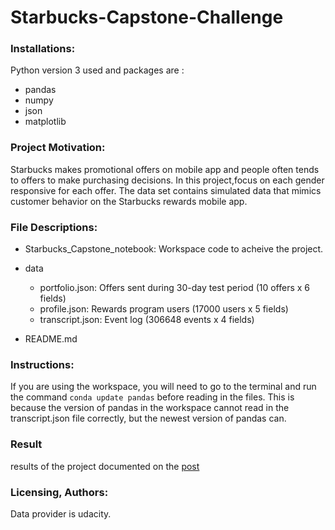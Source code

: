 # Starbucks-Capstone-Challenge

### Installations:
Python version 3 used and packages are :
- pandas
- numpy
- json
- matplotlib

### Project Motivation:
Starbucks makes promotional offers on mobile app and people often tends to offers to make purchasing decisions.
In this project,focus on each gender responsive for each offer. The data set contains simulated data that mimics customer behavior on the Starbucks rewards mobile app.

### File Descriptions:
- Starbucks_Capstone_notebook: Workspace code to acheive the project.

- data
    - portfolio.json: Offers sent during 30-day test period (10 offers x 6 fields)
    - profile.json: Rewards program users (17000 users x 5 fields)
    - transcript.json: Event log (306648 events x 4 fields)

- README.md

### Instructions:
If you are using the workspace, you will need to go to the terminal and run the command `conda update pandas` before reading in the files. This is because the version of pandas in the workspace cannot read in the transcript.json file correctly, but the newest version of pandas can.
### Result 
 results of the project documented on the <a href='https://medium.com/@aeshaalsh/starbucks-offers-and-each-gender-response-3dc56d98fdfe?source=friends_link&sk=9bc85aebd8157312630924a181f9138e'>post</a>


### Licensing, Authors:
Data provider is udacity.
